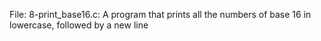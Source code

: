 File: 8-print_base16.c: A program that prints all the numbers of base 16 in lowercase, followed by a new line
